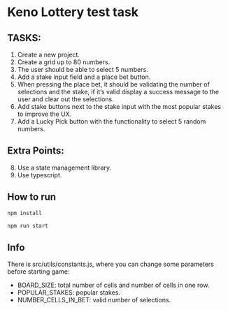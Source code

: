 # Keno Lottery test task

## TASKS:

1. Create a new project.
2. Create a grid up to 80 numbers.
3. The user should be able to select 5 numbers.
4. Add a stake input field and a place bet button.
5. When pressing the place bet, it should be validating the number of selections and the stake, if it’s valid display a success message to the user and clear out the selections.
6. Add stake buttons next to the stake input with the most popular stakes to improve the UX.
7. Add a Lucky Pick button with the functionality to select 5 random numbers.

## Extra Points:

8. Use a state management library.
9. Use typescript.

## How to run

```bash
npm install

npm run start
```

## Info

There is src/utils/constants.js, where you can change some parameters before starting game:

- BOARD_SIZE: total number of cells and number of cells in one row.
- POPULAR_STAKES: popular stakes.
- NUMBER_CELLS_IN_BET: valid number of selections.
